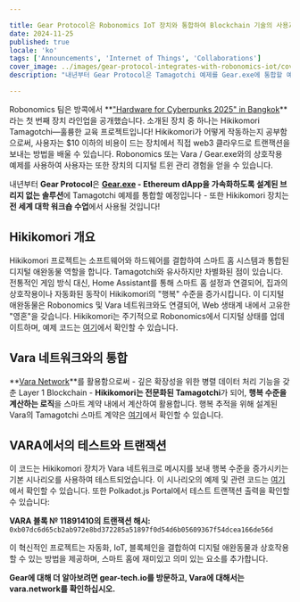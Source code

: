 ```yaml
---

title: Gear Protocol은 Robonomics IoT 장치와 통합하여 Blockchain 기술의 사용과 교육을 가속화합니다
date: 2024-11-25
published: true
locale: 'ko'
tags: ['Announcements', 'Internet of Things', 'Collaborations']
cover_image: ../images/gear-protocol-integrates-with-robonomics-iot/cover.webp
description: "내년부터 Gear Protocol은 Tamagotchi 예제를 Gear.exe에 통합할 예정입니다 - 이 솔루션은 Ethereum dApp을 가속화하도록 설계된 브리지 없는 솔루션입니다 - 또한 Hikikomori 장치는 전 세계 대학 워크숍 수업에서 사용될 예정입니다!"

---
```


Robonomics 팀은 방콕에서 **["Hardware for Cyberpunks 2025" in Bangkok](https://x.com/AIRA_Robonomics/status/1856724439439913110)**라는 첫 번째 장치 라인업을 공개했습니다. 소개된 장치 중 하나는 Hikikomori Tamagotchi—훌륭한 교육 프로젝트입니다! Hikikomori가 어떻게 작동하는지 공부함으로써, 사용자는 $10 이하의 비용이 드는 장치에서 직접 web3 클라우드로 트랜잭션을 보내는 방법을 배울 수 있습니다. Robonomics 또는 Vara / Gear.exe와의 상호작용 예제를 사용하여 사용자는 또한 장치의 디지털 트윈 관리 경험을 얻을 수 있습니다.

내년부터 **Gear Protocol**은 **[Gear.exe](https://gear-tech.io/gear-exe) - Ethereum dApp을 가속화하도록 설계된 브리지 없는 솔루션**에 Tamagotchi 예제를 통합할 예정입니다 - 또한 Hikikomori 장치는 **전 세계 대학 워크숍 수업**에서 사용될 것입니다!

## Hikikomori 개요

Hikikomori 프로젝트는 소프트웨어와 하드웨어를 결합하여 스마트 홈 시스템과 통합된 디지털 애완동물 역할을 합니다. Tamagotchi와 유사하지만 차별화된 점이 있습니다. 전통적인 게임 방식 대신, Home Assistant를 통해 스마트 홈 설정과 연결되어, 집과의 상호작용이나 자동화된 동작이 Hikikomori의 "행복" 수준을 증가시킵니다. 이 디지털 애완동물은 Robonomics 및 Vara 네트워크와도 연결되어, Web 생태계 내에서 고유한 "영혼"을 갖습니다. Hikikomori는 주기적으로 Robonomics에서 디지털 상태를 업데이트하며, 예제 코드는 [여기](https://github.com/airalab/hikikomori-tamagotchi/tree/only-robonomics/main)에서 확인할 수 있습니다.

## Vara 네트워크와의 통합

**[Vara Network](https://vara.network)**를 활용함으로써 - 깊은 확장성을 위한 병렬 데이터 처리 기능을 갖춘 Layer 1 Blockchain - **Hikikomori는 전문화된 Tamagotchi**가 되어, **행복 수준을 계산하는 로직**을 스마트 계약 내에서 계산하여 활용합니다. 행복 추적을 위해 설계된 Vara의 Tamagotchi 스마트 계약은 [여기](https://idea.gear-tech.io/programs/0x8e5f2de1fea16db5a65d4e64bca1f8a709585853749b3572ff15487db2146771?node=wss%3A%2F%2Ftestnet.vara.network)에서 확인할 수 있습니다.

## VARA에서의 테스트와 트랜잭션

이 코드는 Hikikomori 장치가 Vara 네트워크로 메시지를 보내 행복 수준을 증가시키는 기본 시나리오를 사용하여 테스트되었습니다. 이 시나리오의 예제 및 관련 코드는 [여기](https://github.com/airalab/hikikomori-tamagotchi/tree/main/main)에서 확인할 수 있습니다. 또한 Polkadot.js Portal에서 테스트 트랜잭션 출력을 확인할 수 있습니다:

**VARA 블록 № 11891410의 트랜잭션 해시:**
`0xb07dc6d65cb2ab972e8bd372285a51897f0d54d6b05609367f54dcea166de56d`

이 혁신적인 프로젝트는 자동화, IoT, 블록체인을 결합하여 디지털 애완동물과 상호작용할 수 있는 방법을 제공하며, 스마트 홈에 재미있고 의미 있는 요소를 추가합니다.

**Gear에 대해 더 알아보려면 gear-tech.io를 방문하고, Vara에 대해서는 vara.network를 확인하십시오.**